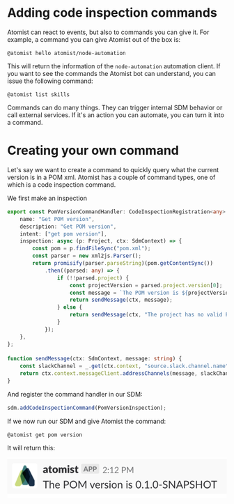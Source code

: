 # Adding code inspection commands

Atomist can react to events, but also to commands you can give it. For example, a command you can give Atomist out of the box is:

```
@atomist hello atomist/node-automation
```

This will return the information of the `node-automation` automation client. If you want to see the commands the Atomist bot can understand, you can issue the following command:

```
@atomist list skills
```

Commands can do many things. They can trigger internal SDM behavior or call external services. If it's an action you can automate, you can turn it into a command.

# Creating your own command

Let's say we want to create a command to quickly query what the current version is in a POM xml. Atomist has a couple of command types, one of which is a code inspection command.

We first make an inspection

``` typescript
export const PomVersionCommandHandler: CodeInspectionRegistration<any> = {
    name: "Get POM version",
    description: "Get POM version",
    intent: ["get pom version"],
    inspection: async (p: Project, ctx: SdmContext) => {
        const pom = p.findFileSync("pom.xml");
        const parser = new xml2js.Parser();
        return promisify(parser.parseString)(pom.getContentSync())
            .then((parsed: any) => {
                if (!!parsed.project) {
                    const projectVersion = parsed.project.version[0];
                    const message = `The POM version is ${projectVersion}`;
                    return sendMessage(ctx, message);
                } else {
                    return sendMessage(ctx, "The project has no valid POM");
                }
            });
    },
};

function sendMessage(ctx: SdmContext, message: string) {
    const slackChannel = _.get(ctx.context, "source.slack.channel.name");
    return ctx.context.messageClient.addressChannels(message, slackChannel);
}
```

And register the command handler in our SDM:

``` typescript
sdm.addCodeInspectionCommand(PomVersionInspection);
```

If we now run our SDM and give Atomist the command:

```
@atomist get pom version
```

It will return this:

![command stub reply](../images/atomist-command-reply.png)

